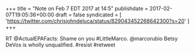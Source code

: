 +++
title = "Note on Feb 7 EDT 2017 at 14:5"
publishdate = 2017-02-07T19:05:36+00:00
draft = false
syndicated = [ 'https://twitter.com/chrisjohndeluca/status/829043452268642300?s=20' ]
+++

RT @ActualEPAFacts: Shame on you #LittleMarco. @marcorubio Betsy DeVos is wholly unqualified. #resist #retweet
